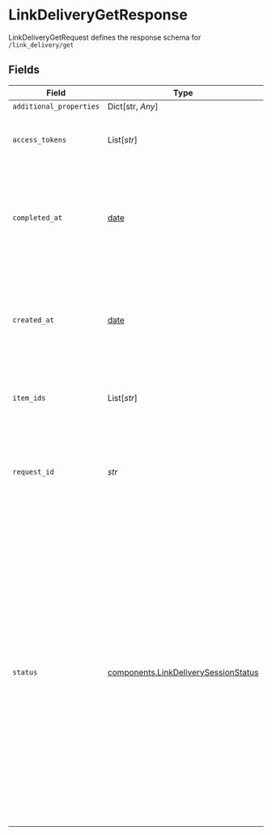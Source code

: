 # LinkDeliveryGetResponse

LinkDeliveryGetRequest defines the response schema for `/link_delivery/get`


## Fields

| Field                                                                                                                                                                                                                                                                                                                               | Type                                                                                                                                                                                                                                                                                                                                | Required                                                                                                                                                                                                                                                                                                                            | Description                                                                                                                                                                                                                                                                                                                         |
| ----------------------------------------------------------------------------------------------------------------------------------------------------------------------------------------------------------------------------------------------------------------------------------------------------------------------------------- | ----------------------------------------------------------------------------------------------------------------------------------------------------------------------------------------------------------------------------------------------------------------------------------------------------------------------------------- | ----------------------------------------------------------------------------------------------------------------------------------------------------------------------------------------------------------------------------------------------------------------------------------------------------------------------------------- | ----------------------------------------------------------------------------------------------------------------------------------------------------------------------------------------------------------------------------------------------------------------------------------------------------------------------------------- |
| `additional_properties`                                                                                                                                                                                                                                                                                                             | Dict[str, *Any*]                                                                                                                                                                                                                                                                                                                    | :heavy_minus_sign:                                                                                                                                                                                                                                                                                                                  | N/A                                                                                                                                                                                                                                                                                                                                 |
| `access_tokens`                                                                                                                                                                                                                                                                                                                     | List[*str*]                                                                                                                                                                                                                                                                                                                         | :heavy_minus_sign:                                                                                                                                                                                                                                                                                                                  | An array of access tokens associated with the Hosted Link session.                                                                                                                                                                                                                                                                  |
| `completed_at`                                                                                                                                                                                                                                                                                                                      | [date](https://docs.python.org/3/library/datetime.html#date-objects)                                                                                                                                                                                                                                                                | :heavy_minus_sign:                                                                                                                                                                                                                                                                                                                  | Timestamp in [ISO 8601](https://wikipedia.org/wiki/ISO_8601) format (`YYYY-MM-DDTHH:mm:ssZ`) indicating the time the given Hosted Link session was completed at.                                                                                                                                                                    |
| `created_at`                                                                                                                                                                                                                                                                                                                        | [date](https://docs.python.org/3/library/datetime.html#date-objects)                                                                                                                                                                                                                                                                | :heavy_check_mark:                                                                                                                                                                                                                                                                                                                  | Timestamp in [ISO 8601](https://wikipedia.org/wiki/ISO_8601) format (`YYYY-MM-DDTHH:mm:ssZ`) indicating the time the given Hosted Link session was created at.                                                                                                                                                                      |
| `item_ids`                                                                                                                                                                                                                                                                                                                          | List[*str*]                                                                                                                                                                                                                                                                                                                         | :heavy_minus_sign:                                                                                                                                                                                                                                                                                                                  | An array of `item_id`s associated with the Hosted Link session.                                                                                                                                                                                                                                                                     |
| `request_id`                                                                                                                                                                                                                                                                                                                        | *str*                                                                                                                                                                                                                                                                                                                               | :heavy_check_mark:                                                                                                                                                                                                                                                                                                                  | A unique identifier for the request, which can be used for troubleshooting. This identifier, like all Plaid identifiers, is case sensitive.                                                                                                                                                                                         |
| `status`                                                                                                                                                                                                                                                                                                                            | [components.LinkDeliverySessionStatus](../../models/components/linkdeliverysessionstatus.md)                                                                                                                                                                                                                                        | :heavy_check_mark:                                                                                                                                                                                                                                                                                                                  | The status of the given Hosted Link session.<br/><br/>`CREATED`: The session is created but not yet accessed by the user<br/><br/>`OPENED`: The session is opened by the user but not yet completed<br/><br/>`EXITED`: The session has been exited by the user<br/><br/>`COMPLETED`: The session has been completed by the user<br/><br/>`EXPIRED`: The session has expired |
